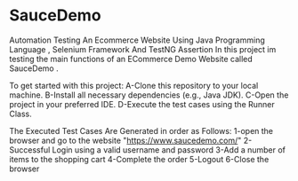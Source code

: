 # SauceDemo
Automation Testing An Ecommerce Website Using Java Programming Language , Selenium Framework And TestNG Assertion
In this project im testing the main functions of an ECommerce Demo Website called SauceDemo .

To get started with this project:
A-Clone this repository to your local machine.
B-Install all necessary dependencies (e.g., Java JDK).
C-Open the project in your preferred IDE.
D-Execute the test cases using the Runner Class.

The Executed Test Cases Are Generated in order as Follows:
1-open the browser and go to the website "https://www.saucedemo.com/"
2-Successful Login using a valid username and password
3-Add a number of items to the shopping cart 
4-Complete the order 
5-Logout
6-Close the browser


